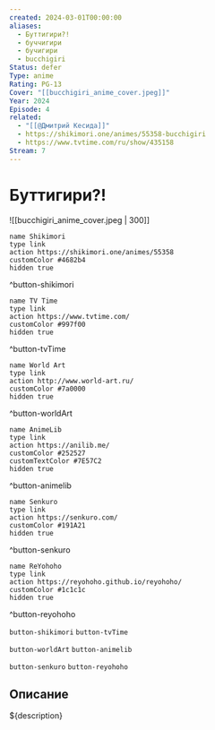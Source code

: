 ```yaml
---
created: 2024-03-01T00:00:00
aliases:
  - Буттигири?!
  - буччигири
  - бучигири
  - bucchigiri
Status: defer
Type: anime
Rating: PG-13
Cover: "[[bucchigiri_anime_cover.jpeg]]"
Year: 2024
Episode: 4
related:
  - "[[@Дмитрий Кесида]]"
  - https://shikimori.one/animes/55358-bucchigiri
  - https://www.tvtime.com/ru/show/435158
Stream: 7
---
```


# Буттигири?!

![[bucchigiri_anime_cover.jpeg | 300]]


```button
name Shikimori
type link
action https://shikimori.one/animes/55358
customColor #4682b4
hidden true
```
^button-shikimori

```button
name TV Time
type link
action https://www.tvtime.com/
customColor #997f00
hidden true
```
^button-tvTime

```button
name World Art
type link
action http://www.world-art.ru/
customColor #7a0000
hidden true
```
^button-worldArt

```button
name AnimeLib
type link
action https://anilib.me/
customColor #252527
customTextColor #7E57C2
hidden true
```
^button-animelib

```button
name Senkuro
type link
action https://senkuro.com/
customColor #191A21
hidden true
```
^button-senkuro

```button
name ReYohoho
type link
action https://reyohoho.github.io/reyohoho/
customColor #1c1c1c
hidden true
```
^button-reyohoho

`button-shikimori` `button-tvTime`

`button-worldArt` `button-animelib`

`button-senkuro` `button-reyohoho`

## Описание

${description}
